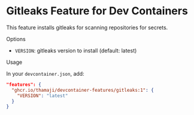 # Gitleaks Feature for Dev Containers

This feature installs gitleaks for scanning repositories for secrets.

Options

- `VERSION`: gitleaks version to install (default: latest)

Usage

In your `devcontainer.json`, add:

```json
"features": {
  "ghcr.io/thamaji/devcontainer-features/gitleaks:1": {
    "VERSION": "latest"
  }
}
```
